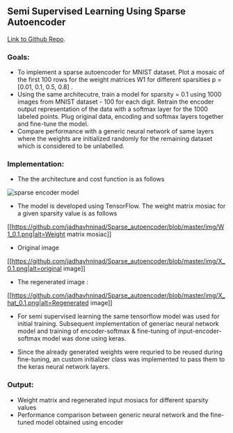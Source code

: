 ## [](#header-2)Semi Supervised Learning Using Sparse Autoencoder
[Link to Github Repo](https://github.com/jadhavhninad/Sparse_autoencoder).

### [](#header-3) Goals:
*   To implement a sparse autoencoder for MNIST dataset. Plot a mosaic of the first 100 rows for the weight matrices W1 for different sparsities p = [0.01, 0.1, 0.5, 0.8] . 
*   Using the same architecutre, train a model for sparsity = 0.1 using 1000 images from MNIST dataset - 100 for each digit. Retrain the encoder output representation of the data with a softmax layer for the 1000 labeled points. Plug original data, encoding and softmax layers together and fine-tune the model. 
*   Compare performance with a generic neural network of same layers where the weights are initialized randomly for the remaining dataset which is considered to be unlabelled.


### [](#header-3) Implementation:
*   The the architecture and cost function is as follows

![sparse encoder model](https://github.com/jadhavhninad/Sparse_autoencoder/blob/master/img/sparseautoencoder_architecture.png)


*   The model is developed using TensorFlow. The weight matrix mosiac for a given sparsity value is as follows

[[https://github.com/jadhavhninad/Sparse_autoencoder/blob/master/img/W1_0.1.png|alt=Weight matrix mosiac]]

*   Original image

[[https://github.com/jadhavhninad/Sparse_autoencoder/blob/master/img/X_0.1.png|alt=original image]]

*   The regenerated image :

[[https://github.com/jadhavhninad/Sparse_autoencoder/blob/master/img/X_hat_0.1.png|alt=Regenerated image]]

*   For semi supervised learning the same tensorflow model was used for initial training. Subsequent implementation of generiac neural network model and training of encoder-softmax & fine-tuning of input-encoder-softmax model was done using keras.

*   Since the already generated weights were requried to be reused during fine-tuning, an custom initializer class was implemented to pass them to the keras neural network layers.

### [](#header-3) Output:
*   Weight matrix and regenerated input mosiacs for different sparsity values 
*   Performance comparison between generic neural network and the fine-tuned model obtained using encoder

